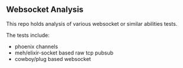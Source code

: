 ## Websocket Analysis

This repo holds analysis of various websocket or similar abilities tests.

The tests include:
- phoenix channels
- meh/elixir-socket based raw tcp pubsub
- cowboy/plug based websocket
